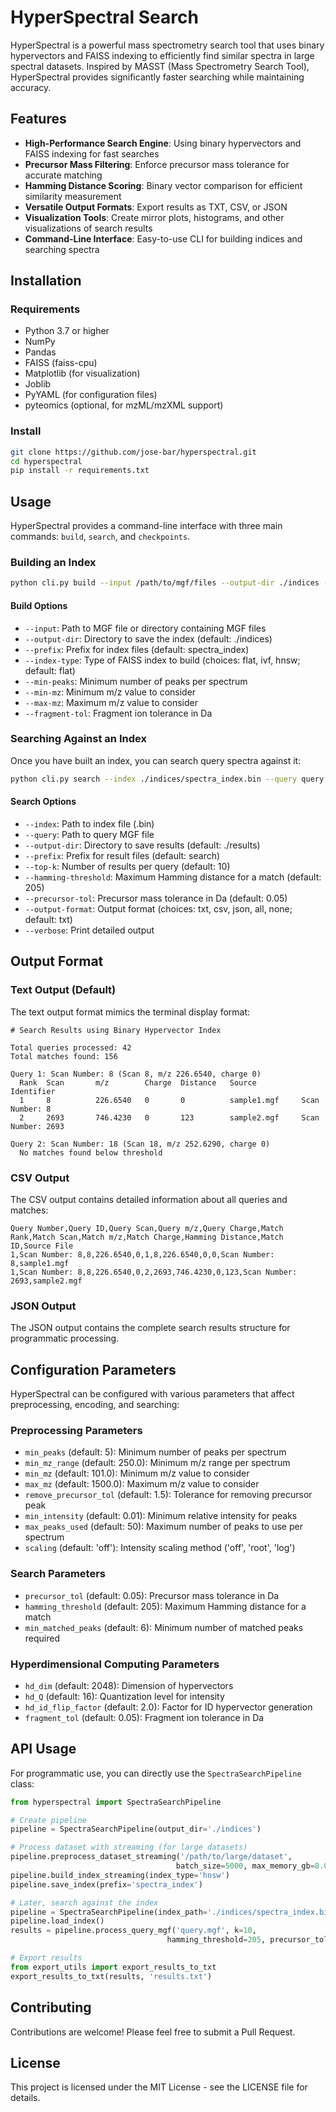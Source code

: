 # HyperSpectral Search

HyperSpectral is a powerful mass spectrometry search tool that uses binary hypervectors and FAISS indexing to efficiently find similar spectra in large spectral datasets. Inspired by MASST (Mass Spectrometry Search Tool), HyperSpectral provides significantly faster searching while maintaining accuracy.

## Features

- **High-Performance Search Engine**: Using binary hypervectors and FAISS indexing for fast searches
- **Precursor Mass Filtering**: Enforce precursor mass tolerance for accurate matching
- **Hamming Distance Scoring**: Binary vector comparison for efficient similarity measurement
- **Versatile Output Formats**: Export results as TXT, CSV, or JSON
- **Visualization Tools**: Create mirror plots, histograms, and other visualizations of search results
- **Command-Line Interface**: Easy-to-use CLI for building indices and searching spectra

## Installation

### Requirements

- Python 3.7 or higher
- NumPy
- Pandas
- FAISS (faiss-cpu)
- Matplotlib (for visualization)
- Joblib
- PyYAML (for configuration files)
- pyteomics (optional, for mzML/mzXML support)

### Install

```bash
git clone https://github.com/jose-bar/hyperspectral.git
cd hyperspectral
pip install -r requirements.txt
```

## Usage

HyperSpectral provides a command-line interface with three main commands: `build`, `search`, and `checkpoints`.

### Building an Index

```bash
python cli.py build --input /path/to/mgf/files --output-dir ./indices --index-type flat
```

#### Build Options

- `--input`: Path to MGF file or directory containing MGF files
- `--output-dir`: Directory to save the index (default: ./indices)
- `--prefix`: Prefix for index files (default: spectra_index)
- `--index-type`: Type of FAISS index to build (choices: flat, ivf, hnsw; default: flat)
- `--min-peaks`: Minimum number of peaks per spectrum
- `--min-mz`: Minimum m/z value to consider
- `--max-mz`: Maximum m/z value to consider
- `--fragment-tol`: Fragment ion tolerance in Da

### Searching Against an Index

Once you have built an index, you can search query spectra against it:

```bash
python cli.py search --index ./indices/spectra_index.bin --query query.mgf --output-dir ./results
```

#### Search Options

- `--index`: Path to index file (.bin)
- `--query`: Path to query MGF file
- `--output-dir`: Directory to save results (default: ./results)
- `--prefix`: Prefix for result files (default: search)
- `--top-k`: Number of results per query (default: 10)
- `--hamming-threshold`: Maximum Hamming distance for a match (default: 205)
- `--precursor-tol`: Precursor mass tolerance in Da (default: 0.05)
- `--output-format`: Output format (choices: txt, csv, json, all, none; default: txt)
- `--verbose`: Print detailed output

## Output Format

### Text Output (Default)

The text output format mimics the terminal display format:

```
# Search Results using Binary Hypervector Index

Total queries processed: 42
Total matches found: 156

Query 1: Scan Number: 8 (Scan 8, m/z 226.6540, charge 0)
  Rank  Scan       m/z        Charge  Distance   Source          Identifier
  1     8          226.6540   0       0          sample1.mgf     Scan Number: 8
  2     2693       746.4230   0       123        sample2.mgf     Scan Number: 2693

Query 2: Scan Number: 18 (Scan 18, m/z 252.6290, charge 0)
  No matches found below threshold
```

### CSV Output

The CSV output contains detailed information about all queries and matches:

```csv
Query Number,Query ID,Query Scan,Query m/z,Query Charge,Match Rank,Match Scan,Match m/z,Match Charge,Hamming Distance,Match ID,Source File
1,Scan Number: 8,8,226.6540,0,1,8,226.6540,0,0,Scan Number: 8,sample1.mgf
1,Scan Number: 8,8,226.6540,0,2,2693,746.4230,0,123,Scan Number: 2693,sample2.mgf
```

### JSON Output

The JSON output contains the complete search results structure for programmatic processing.

## Configuration Parameters

HyperSpectral can be configured with various parameters that affect preprocessing, encoding, and searching:

### Preprocessing Parameters

- `min_peaks` (default: 5): Minimum number of peaks per spectrum
- `min_mz_range` (default: 250.0): Minimum m/z range per spectrum
- `min_mz` (default: 101.0): Minimum m/z value to consider
- `max_mz` (default: 1500.0): Maximum m/z value to consider
- `remove_precursor_tol` (default: 1.5): Tolerance for removing precursor peak
- `min_intensity` (default: 0.01): Minimum relative intensity for peaks
- `max_peaks_used` (default: 50): Maximum number of peaks to use per spectrum
- `scaling` (default: 'off'): Intensity scaling method ('off', 'root', 'log')

### Search Parameters

- `precursor_tol` (default: 0.05): Precursor mass tolerance in Da
- `hamming_threshold` (default: 205): Maximum Hamming distance for a match
- `min_matched_peaks` (default: 6): Minimum number of matched peaks required

### Hyperdimensional Computing Parameters

- `hd_dim` (default: 2048): Dimension of hypervectors
- `hd_Q` (default: 16): Quantization level for intensity
- `hd_id_flip_factor` (default: 2.0): Factor for ID hypervector generation
- `fragment_tol` (default: 0.05): Fragment ion tolerance in Da

## API Usage

For programmatic use, you can directly use the `SpectraSearchPipeline` class:

```python
from hyperspectral import SpectraSearchPipeline

# Create pipeline
pipeline = SpectraSearchPipeline(output_dir='./indices')

# Process dataset with streaming (for large datasets)
pipeline.preprocess_dataset_streaming('/path/to/large/dataset', 
                                     batch_size=5000, max_memory_gb=8.0)
pipeline.build_index_streaming(index_type='hnsw')
pipeline.save_index(prefix='spectra_index')

# Later, search against the index
pipeline = SpectraSearchPipeline(index_path='./indices/spectra_index.bin')
pipeline.load_index()
results = pipeline.process_query_mgf('query.mgf', k=10, 
                                   hamming_threshold=205, precursor_tol=0.05)

# Export results
from export_utils import export_results_to_txt
export_results_to_txt(results, 'results.txt')
```

## Contributing

Contributions are welcome! Please feel free to submit a Pull Request.

## License

This project is licensed under the MIT License - see the LICENSE file for details.
